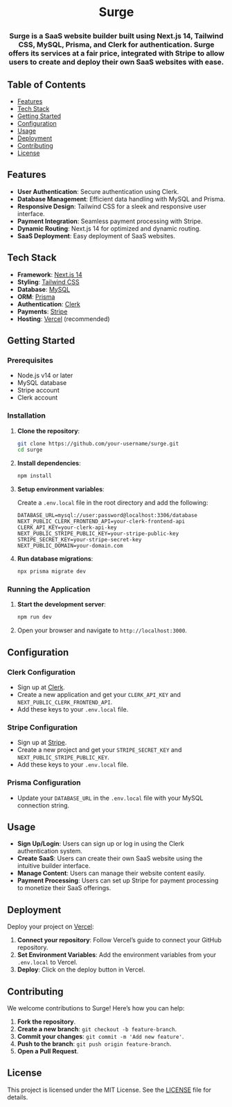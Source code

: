 # <p align="center">Surge</p>

### <p align="center">Surge is a SaaS website builder built using Next.js 14, Tailwind CSS, MySQL, Prisma, and Clerk for authentication. Surge offers its services at a fair price, integrated with Stripe to allow users to create and deploy their own SaaS websites with ease.</p>


## Table of Contents

- [Features](#features)
- [Tech Stack](#tech-stack)
- [Getting Started](#getting-started)
- [Configuration](#configuration)
- [Usage](#usage)
- [Deployment](#deployment)
- [Contributing](#contributing)
- [License](#license)

## Features

- **User Authentication**: Secure authentication using Clerk.
- **Database Management**: Efficient data handling with MySQL and Prisma.
- **Responsive Design**: Tailwind CSS for a sleek and responsive user interface.
- **Payment Integration**: Seamless payment processing with Stripe.
- **Dynamic Routing**: Next.js 14 for optimized and dynamic routing.
- **SaaS Deployment**: Easy deployment of SaaS websites.

## Tech Stack

- **Framework**: [Next.js 14](https://nextjs.org/)
- **Styling**: [Tailwind CSS](https://tailwindcss.com/)
- **Database**: [MySQL](https://www.mysql.com/)
- **ORM**: [Prisma](https://www.prisma.io/)
- **Authentication**: [Clerk](https://clerk.dev/)
- **Payments**: [Stripe](https://stripe.com/)
- **Hosting**: [Vercel](https://vercel.com/) (recommended)

## Getting Started

### Prerequisites

- Node.js v14 or later
- MySQL database
- Stripe account
- Clerk account

### Installation

1. **Clone the repository**:
    ```bash
    git clone https://github.com/your-username/surge.git
    cd surge
    ```

2. **Install dependencies**:
    ```bash
    npm install
    ```

3. **Setup environment variables**:

    Create a `.env.local` file in the root directory and add the following:
    ```env
    DATABASE_URL=mysql://user:password@localhost:3306/database
    NEXT_PUBLIC_CLERK_FRONTEND_API=your-clerk-frontend-api
    CLERK_API_KEY=your-clerk-api-key
    NEXT_PUBLIC_STRIPE_PUBLIC_KEY=your-stripe-public-key
    STRIPE_SECRET_KEY=your-stripe-secret-key
    NEXT_PUBLIC_DOMAIN=your-domain.com
    ```

4. **Run database migrations**:
    ```bash
    npx prisma migrate dev
    ```

### Running the Application

1. **Start the development server**:
    ```bash
    npm run dev
    ```

2. Open your browser and navigate to `http://localhost:3000`.

## Configuration

### Clerk Configuration

- Sign up at [Clerk](https://clerk.dev/).
- Create a new application and get your `CLERK_API_KEY` and `NEXT_PUBLIC_CLERK_FRONTEND_API`.
- Add these keys to your `.env.local` file.

### Stripe Configuration

- Sign up at [Stripe](https://stripe.com/).
- Create a new project and get your `STRIPE_SECRET_KEY` and `NEXT_PUBLIC_STRIPE_PUBLIC_KEY`.
- Add these keys to your `.env.local` file.

### Prisma Configuration

- Update your `DATABASE_URL` in the `.env.local` file with your MySQL connection string.

## Usage

- **Sign Up/Login**: Users can sign up or log in using the Clerk authentication system.
- **Create SaaS**: Users can create their own SaaS website using the intuitive builder interface.
- **Manage Content**: Users can manage their website content easily.
- **Payment Processing**: Users can set up Stripe for payment processing to monetize their SaaS offerings.

## Deployment

Deploy your project on [Vercel](https://vercel.com/):

1. **Connect your repository**: Follow Vercel’s guide to connect your GitHub repository.
2. **Set Environment Variables**: Add the environment variables from your `.env.local` to Vercel.
3. **Deploy**: Click on the deploy button in Vercel.

## Contributing

We welcome contributions to Surge! Here’s how you can help:

1. **Fork the repository**.
2. **Create a new branch**: `git checkout -b feature-branch`.
3. **Commit your changes**: `git commit -m 'Add new feature'`.
4. **Push to the branch**: `git push origin feature-branch`.
5. **Open a Pull Request**.

## License

This project is licensed under the MIT License. See the [LICENSE](LICENSE) file for details.

